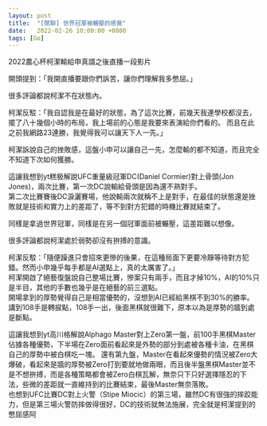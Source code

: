 ```yaml
---
layout: post
title:  "[閒聊] 世界冠軍被輾壓的感覺"
date:   2022-02-26 10:00:00 +0800
tags: [Go]
---
```


  
2022農心杯柯潔輸給申真諝之後直播一段影片

開頭提到：「我開直播要跟你們訴苦，讓你們理解我多憋屈。」

  
很多評論都說柯潔不在狀態內。

柯潔反駁：「我自認我是在最好的狀態，為了這次比賽，前幾天我連學校都沒去，擺了八十幾個小時的布局，我上場前的心態是我要來表演給你們看的。 而且在此之前我網路23連勝，我覺得我可以讓天下人一先。」

柯潔訴說自己的挫敗感，這盤小申可以讓自己一先，怎麼輸的都不知道，而且完全不知道下次如何獲勝。

這讓我想到yt糕极解說UFC重量級冠軍DC(Daniel Cormier)對上骨頭(Jon Jones)，兩次比賽，第一次DC說輸給骨頭是因為還不熟對手。  
第二次比賽賽後DC淚灑賽場，他說輸兩次就稱不上是對手，在最佳的狀態還是挫敗就是技術和實力上的差距了，等不到對方犯錯的時機比賽就結束了。

同樣是拿過世界冠軍，同樣是在另一個冠軍面前被輾壓，這差距難以想像。

  
很多評論都說柯潔處於弱勢卻沒有拚搏的意識。

柯潔反駁：「隨便躁進只會招來更慘的後果，在這種局面下更要冷靜等待對方犯錯。然而小申幾乎每手都是AI選點上，真的太厲害了。」  
柯潔開啟了絕藝復盤說自己整場比賽，慘案只有兩手，而且才掉10%，AI的10%只是半目，其他的手數也幾乎是在絕藝的前三選點。  
開場拿到的厚勢覺得自己是相當優勢的，沒想到AI已經給黑棋不到30%的勝率。  
講到108手是轉捩點，108手一出，後面黑棋就很難下，原本以為是厚勢的牆到處是斷點。

這讓我想到yt高川格解說Alphago Master對上Zero第一盤，前100手黑棋Master佔據各種優勢，下半場在Zero面前看起來是外勢的部分到處被各種卡油，在黑棋自己的厚勢中被白棋吃一塊。 還有第九盤，Master在看起來優勢的情況被Zero大爆破，看起來是牆的厚勢被Zero打到要就地做兩眼，而且後半盤黑棋Master並不是不想拚搏，而是各種策略都會被Zero白棋瓦解，無奈只下只好選擇隱忍的下法，些微的差距就一直維持到的比賽結束，最後Master無奈落敗。  
也想到UFC比賽DC對上火警（Stipe Miocic）的第三場，雖然DC有很強的摔跤能力，但是第三場火警防摔做得很好，DC的技術就無法施展，完全就是柯潔提到的憋屈感阿